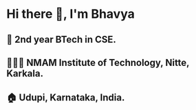 # Hi there 👋, I'm Bhavya
## 📖 2nd year BTech in CSE.
## 👩🏻‍💻 NMAM Institute of Technology, Nitte, Karkala.
## 🏠 Udupi, Karnataka, India.
